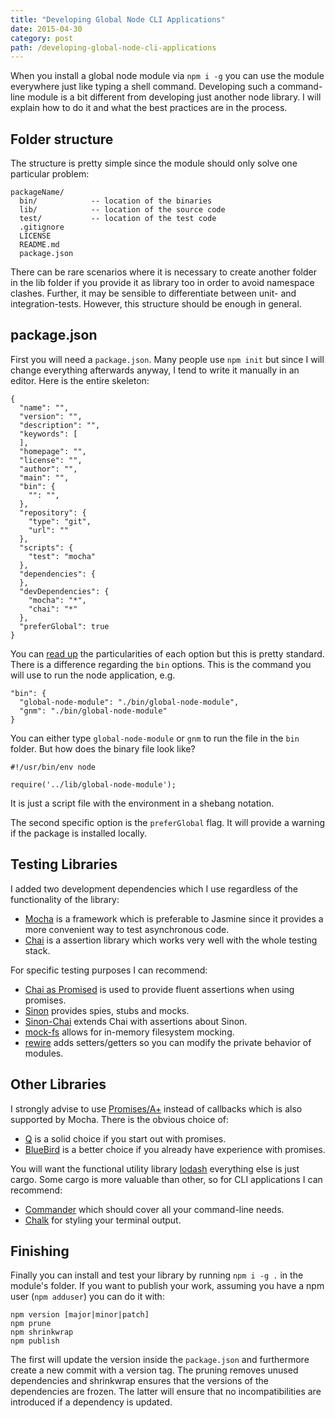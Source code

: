 ```yaml
---
title: "Developing Global Node CLI Applications"
date: 2015-04-30
category: post
path: /developing-global-node-cli-applications
---
```


When you install a global node module via `npm i -g` you can use the module everywhere just like typing a shell command. Developing such a command-line module is a bit different from developing just another node library. I will explain how to do it and what the best practices are in the process.

## Folder structure

The structure is pretty simple since the module should only solve one particular problem:

    packageName/
      bin/            -- location of the binaries
      lib/            -- location of the source code
      test/           -- location of the test code
      .gitignore
      LICENSE
      README.md
      package.json

There can be rare scenarios where it is necessary to create another folder in the lib folder if you provide it as library too in order to avoid namespace clashes. Further, it may be sensible to differentiate between unit- and integration-tests. However, this structure should be enough in general.

## package.json

First you will need a `package.json`. Many people use `npm init` but since I will change everything afterwards anyway, I tend to write it manually in an editor. Here is the entire skeleton:

    {
      "name": "",
      "version": "",
      "description": "",
      "keywords": [
      ],
      "homepage": "",
      "license": "",
      "author": "",
      "main": "",
      "bin": {
        "": "",
      },
      "repository": {
        "type": "git",
        "url": ""
      },
      "scripts": {
        "test": "mocha"
      },
      "dependencies": {
      },
      "devDependencies": {
        "mocha": "*",
        "chai": "*"
      },
      "preferGlobal": true
    }

You can [read up](https://docs.npmjs.com/files/package.json) the particularities of each option but this is pretty standard. There is a difference regarding the `bin` options. This is the command you will use to run the node application, e.g.

    "bin": {
      "global-node-module": "./bin/global-node-module",
      "gnm": "./bin/global-node-module"
    }

You can either type `global-node-module` or `gnm` to run the file in the `bin` folder. But how does the binary file look like?

    #!/usr/bin/env node

    require('../lib/global-node-module');

It is just a script file with the environment in a shebang notation.

The second specific option is the `preferGlobal` flag. It will provide a warning if the package is installed locally.

## Testing Libraries

I added two development dependencies which I use regardless of the functionality of the library:

* [Mocha](http://mochajs.org/) is a framework which is preferable to Jasmine since it provides a more convenient way to test asynchronous code.
* [Chai](http://chaijs.com/) is a assertion library which works very well with the whole testing stack.

For specific testing purposes I can recommend:

* [Chai as Promised](https://github.com/domenic/chai-as-promised/) is used to provide fluent assertions when using promises.
* [Sinon](http://sinonjs.org/) provides spies, stubs and mocks.
* [Sinon-Chai](https://github.com/domenic/sinon-chai) extends Chai with assertions about Sinon.
* [mock-fs](https://github.com/tschaub/mock-fs) allows for in-memory filesystem mocking.
* [rewire](https://github.com/jhnns/rewire) adds setters/getters so you can modify the private behavior of modules.

## Other Libraries

I strongly advise to use [Promises/A+](https://promisesaplus.com/) instead of callbacks which is also supported by Mocha. There is the obvious choice of:

* [Q](https://github.com/kriskowal/q) is a solid choice if you start out with promises.
* [BlueBird](https://github.com/petkaantonov/bluebird) is a better choice if you already have experience with promises.

You will want the functional utility library [lodash](https://lodash.com/) everything else is just cargo. Some cargo is more valuable than other, so for CLI applications I can recommend:

* [Commander](https://github.com/tj/commander.js) which should cover all your command-line needs.
* [Chalk](https://github.com/sindresorhus/chalk) for styling your terminal output.

## Finishing

Finally you can install and test your library by running `npm i -g .` in the module's folder. If you want to publish your work, assuming you have a npm user (`npm adduser`) you can do it with:

    npm version [major|minor|patch]
    npm prune
    npm shrinkwrap
    npm publish

The first will update the version inside the `package.json` and furthermore create a new commit with a version tag. The pruning removes unused dependencies and shrinkwrap ensures that the versions of the dependencies are frozen. The latter will ensure that no incompatibilities are introduced if a dependency is updated.
